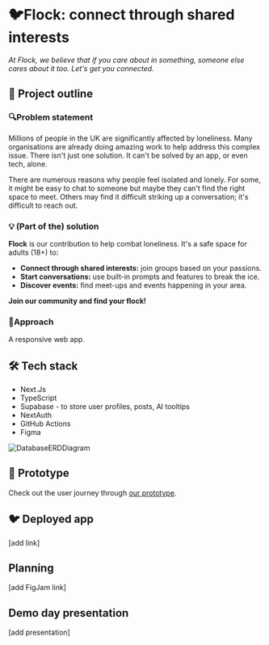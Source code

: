 # 🐦Flock: connect through shared interests

*At Flock, we believe that if you care about in something, someone else cares about it too. Let's get you connected.*


## 📒 Project outline

### 🔍Problem statement

Millions of people in the UK are significantly affected by loneliness. Many organisations are already doing amazing work to help address this complex issue. There isn't just one solution. It can't be solved by an app, or even tech, alone. 

There are numerous reasons why people feel isolated and lonely. For some, it might be easy to chat to someone but maybe they can't find the right space to meet. Others may find it difficult striking up a conversation; it's difficult to reach out.

### 💡 (Part of the) solution

**Flock** is our contribution to help combat loneliness. It's a safe space for adults (18+) to:

* **Connect through shared interests:** join groups based on your passions.
* **Start conversations:** use built-in prompts and features to break the ice.
* **Discover events:** find meet-ups and events happening in your area.

**Join our community and find your flock!**

### 🎯Approach
A responsive web app.


## 🛠️ Tech stack
- Next.Js
- TypeScript
- Supabase - to store user profiles, posts, AI tooltips
- NextAuth
- GitHub Actions
- Figma

![DatabaseERDDiagram](/public/SocialDatabaseERDv0.png)

## 📲 Prototype
Check out the user journey through [our prototype](https://www.figma.com/proto/9uZsjvMKX6z9Pf7KtNmscD/Flock?page-id=1%3A2&node-id=1-3&p=f&viewport=440%2C600%2C0.25&t=8ha3Zu2GxjHWY96g-1&scaling=min-zoom&content-scaling=fixed&starting-point-node-id=1%3A3).

## 🐦 Deployed app
[add link]

## Planning
[add FigJam link]


## Demo day presentation
[add presentation]




